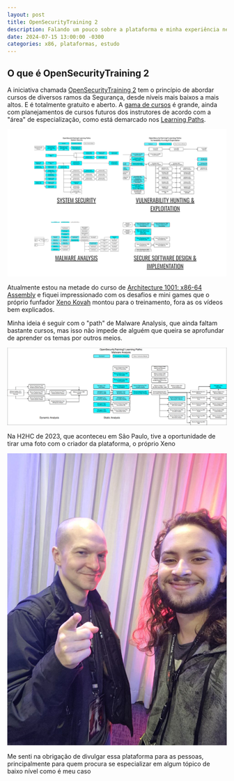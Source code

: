 ```yaml
---
layout: post
title: OpenSecurityTraining 2
description: Falando um pouco sobre a plataforma e minha experiência nela
date: 2024-07-15 13:00:00 -0300
categories: x86, plataformas, estudo
---
```


## O que é OpenSecurityTraining 2

A iniciativa chamada [OpenSecurityTraining 2](https://opensecuritytraining.info/Home.html) tem o princípio de abordar cursos de diversos ramos da Segurança, desde níveis mais baixos a mais altos. E é totalmente gratuito e aberto. A [gama de cursos](https://p.ost2.fyi/courses) é grande, ainda com planejamentos de cursos futuros dos instrutores de acordo com a "área" de especialização, como está demarcado nos [Learning Paths](https://opensecuritytraining.info/Learning%20Paths.html).

![image](images/learning-paths.png)


Atualmente estou na metade do curso de [Architecture 1001: x86-64 Assembly](https://p.ost2.fyi/courses/course-v1:OpenSecurityTraining2+Arch1001_x86-64_Asm+2021_v1/about) e fiquei impressionado com os desafios e mini games que o próprio funfador [Xeno Kovah](https://twitter.com/xenokovah) montou para o treinamento, fora as os vídeos bem explicados. 

Minha ideia é seguir com o "path" de Malware Analysis, que ainda faltam bastante cursos, mas isso não impede de alguém que queira se aprofundar de aprender os temas por outros meios.

![image2](images/malware-analysis.png)

Na H2HC de 2023, que aconteceu em São Paulo, tive a oportunidade de tirar uma foto com o criador da plataforma, o próprio Xeno

![image3](images/photo_2024-07-15_12-14-33.jpg)

Me senti na obrigação de divulgar essa plataforma para as pessoas, principalmente para quem procura se especializar em algum tópico de baixo nível como é meu caso
